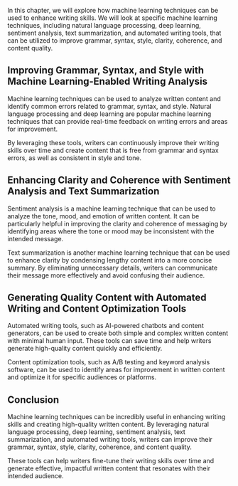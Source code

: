 
In this chapter, we will explore how machine learning techniques can be used to enhance writing skills. We will look at specific machine learning techniques, including natural language processing, deep learning, sentiment analysis, text summarization, and automated writing tools, that can be utilized to improve grammar, syntax, style, clarity, coherence, and content quality.

Improving Grammar, Syntax, and Style with Machine Learning-Enabled Writing Analysis
-----------------------------------------------------------------------------------

Machine learning techniques can be used to analyze written content and identify common errors related to grammar, syntax, and style. Natural language processing and deep learning are popular machine learning techniques that can provide real-time feedback on writing errors and areas for improvement.

By leveraging these tools, writers can continuously improve their writing skills over time and create content that is free from grammar and syntax errors, as well as consistent in style and tone.

Enhancing Clarity and Coherence with Sentiment Analysis and Text Summarization
------------------------------------------------------------------------------

Sentiment analysis is a machine learning technique that can be used to analyze the tone, mood, and emotion of written content. It can be particularly helpful in improving the clarity and coherence of messaging by identifying areas where the tone or mood may be inconsistent with the intended message.

Text summarization is another machine learning technique that can be used to enhance clarity by condensing lengthy content into a more concise summary. By eliminating unnecessary details, writers can communicate their message more effectively and avoid confusing their audience.

Generating Quality Content with Automated Writing and Content Optimization Tools
--------------------------------------------------------------------------------

Automated writing tools, such as AI-powered chatbots and content generators, can be used to create both simple and complex written content with minimal human input. These tools can save time and help writers generate high-quality content quickly and efficiently.

Content optimization tools, such as A/B testing and keyword analysis software, can be used to identify areas for improvement in written content and optimize it for specific audiences or platforms.

Conclusion
----------

Machine learning techniques can be incredibly useful in enhancing writing skills and creating high-quality written content. By leveraging natural language processing, deep learning, sentiment analysis, text summarization, and automated writing tools, writers can improve their grammar, syntax, style, clarity, coherence, and content quality.

These tools can help writers fine-tune their writing skills over time and generate effective, impactful written content that resonates with their intended audience.
